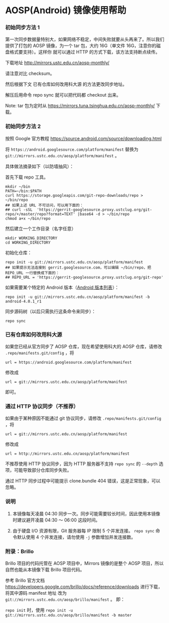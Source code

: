 ---
---

# AOSP(Android) 镜像使用帮助

### 初始同步方法 1

第一次同步数据量特别大，如果网络不稳定，中间失败就要从头再来了。所以我们提供了打包的 AOSP 镜像，为一个 tar 包，大约 16G（单文件 16G，注意你的磁盘格式要支持）。这样你 就可以通过 HTTP 的方式下载，该方法支持断点续传。

下载地址 <http://mirrors.ustc.edu.cn/aosp-monthly/>

请注意对比 checksum。

然后根据下文 已有仓库如何改用科大源 的方法更改同步地址。

解压后用命令 repo sync 就可以把代码都 checkout 出来。

Note: tar 包为定时从 <https://mirrors.tuna.tsinghua.edu.cn/aosp-monthly/> 下载。

### 初始同步方法 2

按照 Google 官方教程 <https://source.android.com/source/downloading.html>

将 `https://android.googlesource.com/platform/manifest` 替换为 `git://mirrors.ustc.edu.cn/aosp/platform/manifest` 。

具体做法摘录如下（以防墙抽风）：

首先下载 repo 工具。

    mkdir ~/bin
    PATH=~/bin:$PATH
    curl https://storage.googleapis.com/git-repo-downloads/repo > ~/bin/repo
    ## 如果上述 URL 不可访问，可以用下面的：
    ## curl -sSL  'https://gerrit-googlesource.proxy.ustclug.org/git-repo/+/master/repo?format=TEXT' |base64 -d > ~/bin/repo
    chmod a+x ~/bin/repo

然后建立一个工作目录（名字任意）

    mkdir WORKING_DIRECTORY
    cd WORKING_DIRECTORY

初始化仓库：

    repo init -u git://mirrors.ustc.edu.cn/aosp/platform/manifest
    ## 如果提示无法连接到 gerrit.googlesource.com，可以编辑 ~/bin/repo，把 REPO_URL 一行替换成下面的：
    ## REPO_URL = 'https://gerrit-googlesource.proxy.ustclug.org/git-repo'

如果需要某个特定的 Android 版本（[Android 版本列表](https://source.android.com/source/build-numbers.html#source-code-tags-and-builds "https://source.android.com/source/build-numbers.html#source-code-tags-and-builds")）：

    repo init -u git://mirrors.ustc.edu.cn/aosp/platform/manifest -b android-4.0.1_r1

同步源码树（以后只需执行这条命令来同步）：

    repo sync

### 已有仓库如何改用科大源

如果您已经从官方同步了 AOSP 仓库，现在希望使用科大的 AOSP 仓库，请修改 `.repo/manifests.git/config` ，将

    url = https://android.googlesource.com/platform/manifest

修改成

    url = git://mirrors.ustc.edu.cn/aosp/platform/manifest

即可。

### 通过 HTTP 协议同步（不推荐）

如果由于某种原因不能通过 git 协议同步，请修改 `.repo/manifests.git/config` ，将

    url = git://mirrors.ustc.edu.cn/aosp/platform/manifest

修改成

    url = http://mirrors.ustc.edu.cn/aosp/platform/manifest

不推荐使用 HTTP 协议同步，因为 HTTP 服务器不支持 `repo sync` 的 `--depth` 选项，可能导致部分仓库同步失败。

通过 HTTP 同步过程中可能提示 clone.bundle 404 错误，这是正常现象，可以忽略。

### 说明

1. 本镜像每天凌晨 04:30 同步一次。同步可能需要较长时间，因此使用本镜像时建议避开凌晨 04:30 ～ 06:00 这段时间。

2. 由于硬盘 I/O 资源有限，Git 服务器每 IP 限制 5 个并发连接。 `repo sync` 命令默认使用 4 个并发连接，请勿使用 `-j` 参数增加并发连接数。

### 附录：Brillo

Brillo 项目的代码托管在 AOSP 项目中，Mirrors 镜像的是整个 AOSP 项目，所以自然也能从本镜像下载 Brillo 项目代码。

参考 Brillo 官方文档 <https://developers.google.com/brillo/docs/reference/downloads> 进行下载，将其中源码 manifest 地址 改为 `git://mirrors.ustc.edu.cn/aosp/brillo/manifest` 。 即：

`repo init` 时，使用 `repo init -u git://mirrors.ustc.edu.cn/aosp/brillo/manifest -b master`
